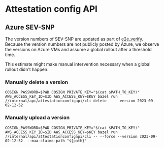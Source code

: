 # Attestation config API

## Azure SEV-SNP
The version numbers of SEV-SNP are updated as part of [e2e_verify](/.github/actions/e2e_verify/action.yml).
Because the version numbers are not publicly posted by Azure, we observe the versions on Azure VMs and assume a global rollout after a threshold time.

This estimate might make manual intervention necessary when a global rollout didn't happen.

### Manually delete a version
```
COSIGN_PASSWORD=$PWD COSIGN_PRIVATE_KEY="$(cat $PATH_TO_KEY)" AWS_ACCESS_KEY_ID=$ID AWS_ACCESS_KEY=$KEY bazel run //internal/api/attestationconfigapi/cli delete -- --version 2023-09-02-12-52
```

### Manually upload a version
```
COSIGN_PASSWORD=$PWD COSIGN_PRIVATE_KEY="$(cat $PATH_TO_KEY)" AWS_ACCESS_KEY_ID=$ID AWS_ACCESS_KEY=$KEY bazel run //internal/api/attestationconfigapi/cli -- --force --version 2023-09-02-12-52  --maa-claims-path "${path}"
```

